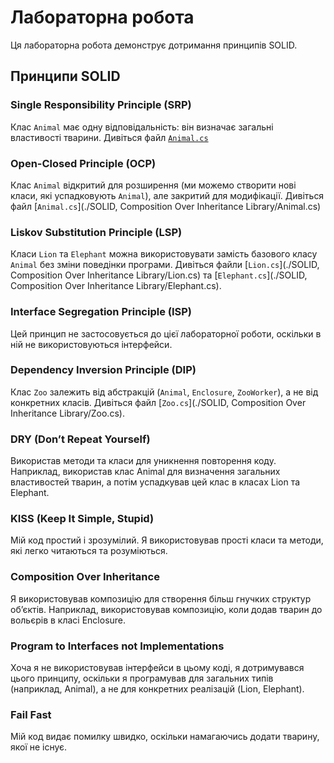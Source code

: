 # Лабораторна робота

Ця лабораторна робота демонструє дотримання принципів SOLID.

## Принципи SOLID

### Single Responsibility Principle (SRP)

Клас `Animal` має одну відповідальність: він визначає загальні властивості тварини. Дивіться файл [`Animal.cs`](.SOLID%2C%20Composition%20Over%20Inheritance%20Library/Animal)

### Open-Closed Principle (OCP)

Клас `Animal` відкритий для розширення (ми можемо створити нові класи, які успадковують `Animal`), але закритий для модифікації. Дивіться файл [`Animal.cs`](./SOLID, Composition Over Inheritance Library/Animal.cs)

### Liskov Substitution Principle (LSP)

Класи `Lion` та `Elephant` можна використовувати замість базового класу `Animal` без зміни поведінки програми. Дивіться файли [`Lion.cs`](./SOLID, Composition Over Inheritance Library/Lion.cs) та [`Elephant.cs`](./SOLID, Composition Over Inheritance Library/Elephant.cs).

### Interface Segregation Principle (ISP)

Цей принцип не застосовується до цієї лабораторної роботи, оскільки в ній не використовуються інтерфейси.

### Dependency Inversion Principle (DIP)

Клас `Zoo` залежить від абстракцій (`Animal`, `Enclosure`, `ZooWorker`), а не від конкретних класів. Дивіться файл [`Zoo.cs`](./SOLID, Composition Over Inheritance Library/Zoo.cs).

### DRY (Don’t Repeat Yourself)

Використав методи та класи для уникнення повторення коду. Наприклад, використав клас Animal для визначення загальних властивостей тварин, а потім успадкував цей клас в класах Lion та Elephant.

### KISS (Keep It Simple, Stupid)

Мій код простий і зрозумілий. Я використовував прості класи та методи, які легко читаються та розуміються.

### Composition Over Inheritance

Я використовував композицію для створення більш гнучких структур об’єктів. Наприклад, використовував композицію, коли додав тварин до вольєрів в класі Enclosure.

### Program to Interfaces not Implementations

Хоча я не використовував інтерфейси в цьому коді, я дотримувався цього принципу, оскільки я програмував для загальних типів (наприклад, Animal), а не для конкретних реалізацій (Lion, Elephant).

### Fail Fast

Мій код видає помилку швидко, оскільки намагаючись додати тварину, якої не існує.
